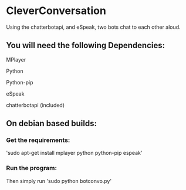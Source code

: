 # CleverConversation
Using the chatterbotapi, and eSpeak, two bots chat to each other aloud.
## You will need the following Dependencies:

MPlayer

Python

Python-pip

eSpeak

chatterbotapi (included)


## On debian based builds:

### Get the requirements:
'sudo apt-get install mplayer python python-pip espeak'

### Run the program:
Then simply run 'sudo python botconvo.py'
